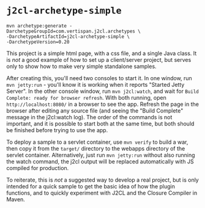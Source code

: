 # `j2cl-archetype-simple`

```
mvn archetype:generate -DarchetypeGroupId=com.vertispan.j2cl.archetypes \
-DarchetypeArtifactId=j2cl-archetype-simple \
-DarchetypeVersion=0.20
```

This project is a simple html page, with a css file, and a single Java class. It is _not_ a good
example of how to set up a client/server project, but serves only to show how to make very simple
standalone samples.

After creating this, you'll need two consoles to start it. In one window, run `mvn jetty:run` -
you'll know it is working when it reports "Started Jetty Server". In the other console window, run
`mvn j2cl:watch`, and wait for `Build Complete: ready for browser refresh`. With both running, open
`http://localhost:8080/` in a browser to see the app. Refresh the page in the browser after editing
any source file (and seeing the "Build Complete" message in the j2cl:watch log). The order of the
commands is not important, and it is possible to start both at the same time, but both should be
finished before trying to use the app.

To deploy a sample to a servlet container, use `mvn verify` to build a war, then copy it from the
`target/` directory to the webapps directory of the servlet container. Alternatively, just run
`mvn jetty:run` without also running the watch command, the j2cl output will be replaced automatically
with JS compiled for production.

To reiterate, this is _not_ a suggested way to develop a real project, but is only intended for a quick
sample to get the basic idea of how the plugin functions, and to quickly experiment with J2CL and the
Closure Compiler in Maven.
